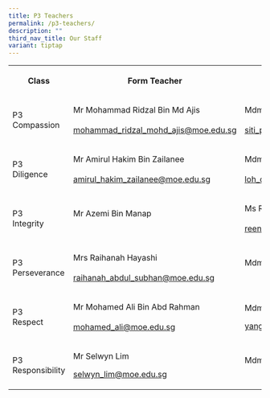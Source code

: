 ```yaml
---
title: P3 Teachers
permalink: /p3-teachers/
description: ""
third_nav_title: Our Staff
variant: tiptap
---
```

<table><tbody><tr><th rowspan="1" colspan="1"><p><strong>Class</strong></p></th><th rowspan="1" colspan="1"><p><strong>Form Teacher</strong></p></th><th rowspan="1" colspan="1"><p><strong>Co-Form Teacher</strong></p></th></tr><tr><td rowspan="1" colspan="1"><p>P3 <br>Compassion</p></td><td rowspan="1" colspan="1"><p>Mr Mohammad Ridzal Bin Md Ajis<br><br><a href="mailto:mohammad_ridzal_mohd_ajis@moe.edu.sg" rel="noopener noreferrer nofollow" target="_blank">mohammad_ridzal_mohd_ajis@moe.edu.sg</a></p></td><td rowspan="1" colspan="1"><p>Mdm Siti Patimah Bte Abd Razak<br><br><a href="mailto:siti_patimah@moe.edu.sg" rel="noopener noreferrer nofollow" target="_blank">siti_patimah@moe.edu.sg</a></p></td></tr><tr><td rowspan="1" colspan="1"><p>P3 <br>Diligence</p></td><td rowspan="1" colspan="1"><p>Mr Amirul Hakim Bin Zailanee<br><br><a href="mailto:amirul_hakim_zailanee@moe.edu.sg" rel="noopener noreferrer nofollow" target="_blank">amirul_hakim_zailanee@moe.edu.sg</a></p></td><td rowspan="1" colspan="1"><p>Mdm Loh Cai Ying<br><br><a href="mailto:loh_cai_ying@moe.edu.sg" rel="noopener noreferrer nofollow" target="_blank">loh_cai_ying@moe.edu.sg</a></p></td></tr><tr><td rowspan="1" colspan="1"><p>P3<br>Integrity</p></td><td rowspan="1" colspan="1"><p>Mr Azemi Bin Manap<br><br></p></td><td rowspan="1" colspan="1"><p>Ms Reena Shukla d/o Prempal Shukal<br><br><a href="mailto:reena_shukla_prempal_shukal@moe.edu.sg" rel="noopener noreferrer nofollow" target="_blank">reena_shukla_prempal_shukal@moe.edu.sg</a></p></td></tr><tr><td rowspan="1" colspan="1"><p>P3 <br>Perseverance</p></td><td rowspan="1" colspan="1"><p>Mrs Raihanah Hayashi<br><br><a href="mailto:raihanah_abdul_subhan@moe.edu.sg" rel="noopener noreferrer nofollow" target="_blank">raihanah_abdul_subhan@moe.edu.sg</a></p></td><td rowspan="1" colspan="1"><p>Mdm Boss Rejini<br><br></p></td></tr><tr><td rowspan="1" colspan="1"><p>P3 <br>Respect</p></td><td rowspan="1" colspan="1"><p>Mr Mohamed Ali Bin Abd Rahman<br><br><a href="mailto:mohamed_ali@moe.edu.sg" rel="noopener noreferrer nofollow" target="_blank">mohamed_ali@moe.edu.sg</a></p></td><td rowspan="1" colspan="1"><p>Mdm Yang Shiya<br></p><p><a href="mailto:yang_shiya@moe.edu.sg" rel="noopener noreferrer nofollow" target="_blank">yang_shiya@moe.edu.sg</a></p></td></tr><tr><td rowspan="1" colspan="1"><p>P3 <br>Responsibility</p></td><td rowspan="1" colspan="1"><p>Mr Selwyn Lim<br></p><p><a href="mailto:selwyn_lim@moe.edu.sg" rel="noopener noreferrer nofollow" target="_blank">selwyn_lim@moe.edu.sg</a></p></td><td rowspan="1" colspan="1"><p>Mdm Chen Pei Yu<br><br></p></td></tr></tbody></table><p></p>